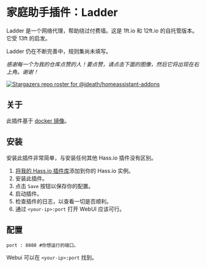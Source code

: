 # 家庭助手插件：Ladder

Ladder 是一个网络代理，帮助绕过付费墙。这是 1ft.io 和 12ft.io 的自托管版本。它受 13ft 的启发。

Ladder 仍在不断完善中，规则集尚未填写。

_感谢每一个为我的仓库点赞的人！要点赞，请点击下面的图像，然后它将出现在右上角。谢谢！_

[![Stargazers repo roster for @jdeath/homeassistant-addons](https://reporoster.com/stars/jdeath/homeassistant-addons)](https://github.com/jdeath/homeassistant-addons/stargazers)

## 关于

此插件基于 [docker 镜像](https://github.com/kubero-dev/ladder)。

## 安装

安装此插件非常简单，与安装任何其他 Hass.io 插件没有区别。

1. [将我的 Hass.io 插件库][repository]添加到你的 Hass.io 实例。
1. 安装此插件。
1. 点击 `Save` 按钮以保存你的配置。
1. 启动插件。
1. 检查插件的日志，以查看一切是否顺利。
1. 通过 `<your-ip>:port` 打开 WebUI 应该可行。

## 配置

```
port : 8080 #你想运行的端口。
```

Webui 可以在 `<your-ip>:port` 找到。

[repository]: https://github.com/jdeath/homeassistant-addons